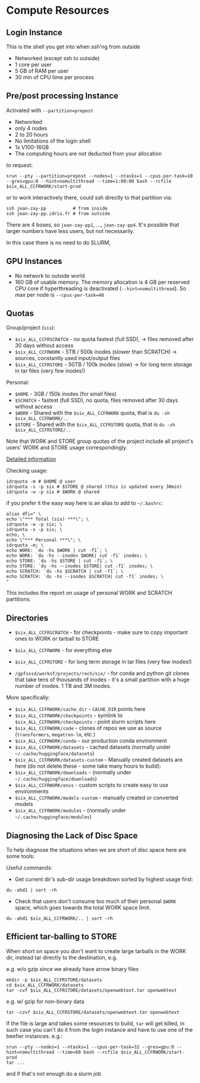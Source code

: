 # Compute Resources

## Login Instance

This is the shell you get into when ssh'ng from outside

- Networked (except ssh to outside)
- 1 core per user
- 5 GB of RAM per user
- 30 min of CPU time per process

## Pre/post processing Instance

Activated with `--partition=prepost`

- Networked
- only 4 nodes
- 2 to 20 hours
- No limitations of the login shell
- 1x V100-16GB
- The computing hours are not deducted from your allocation

to request:
```
srun --pty --partition=prepost --nodes=1 --ntasks=1 --cpus-per-task=10 --gres=gpu:0 --hint=nomultithread --time=1:00:00 bash --rcfile $six_ALL_CCFRWORK/start-prod
```

or to work interactively there, could ssh directly to that partition via:
```
ssh jean-zay-pp          # from inside
ssh jean-zay-pp.idris.fr # from outside
```
There are 4 boxes, so `jean-zay-pp1`, ..., `jean-zay-pp4`. It's possible that larger numbers have less users, but not necessarily.

In this case there is no need to do SLURM,


## GPU Instances

- No network to outside world
- 160 GB of usable memory. The memory allocation is 4 GB per reserved CPU core if hyperthreading is deactivated (`--hint=nomultithread`). So max per node is `--cpus-per-task=40`


## Quotas

Group/project (`six`):

- `$six_ALL_CCFRSCRATCH` - no quota fastest (full SSD),  →  files removed after 30 days without access
- `$six_ALL_CCFRWORK` - 5TB / 500k inodes (slower than SCRATCH) → sources, constantly used input/output files
- `$six_ALL_CCFRSTORE` - 50TB / 100k inodes (slow) → for long term storage in tar files (very few inodes!)

Personal:

- `$HOME` - 3GB / 150k inodes (for small files)
- `$SCRATCH` - fastest (full SSD), no quota, files removed after 30 days without access
- `$WORK` - Shared with the `$six_ALL_CCFRWORK` quota, that is `du -sh $six_ALL_CCFRWORK/..`
- `$STORE` - Shared with the  `$six_ALL_CCFRSTORE` quota, that is `du -sh $six_ALL_CCFRSTORE/..`

Note that WORK and STORE group quotas of the project include all project's users' WORK and STORE usage correspondingly.

[Detailed information](http://www.idris.fr/eng/jean-zay/cpu/jean-zay-cpu-calculateurs-disques-eng.html)

Checking usage:
```
idrquota -m # $HOME @ user
idrquota -s -p six # $STORE @ shared (this is updated every 30min)
idrquota -w -p six # $WORK @ shared
```


if you prefer it the easy way here is an alias to add to `~/.bashrc`:
```
alias dfi=" \
echo \"*** Total (six) ***\"; \
idrquota -w -p six; \
idrquota -s -p six; \
echo; \
echo \"*** Personal ***\"; \
idrquota -m; \
echo WORK: `du -hs $WORK | cut -f1`; \
echo WORK: `du -hs --inodes $WORK| cut -f1` inodes; \
echo STORE: `du -hs $STORE | cut -f1`; \
echo STORE: `du -hs --inodes $STORE| cut -f1` inodes; \
echo SCRATCH: `du -hs $SCRATCH | cut -f1`; \
echo SCRATCH: `du -hs --inodes $SCRATCH| cut -f1` inodes; \
"
```
This includes the report on usage of personal WORK and SCRATCH partitions.



## Directories

- `$six_ALL_CCFRSCRATCH` - for checkpoints - make sure to copy important ones to WORK or tarball to STORE
- `$six_ALL_CCFRWORK` - for everything else
- `$six_ALL_CCFRSTORE` - for long term storage in tar files (very few inodes!)

- `/gpfsssd/worksf/projects/rech/six/` - for conda and python git clones that take tens of thousands of inodes - it's a small partition with a huge number of inodes. 1 TB and 3M inodes.


More specifically:

- `$six_ALL_CCFRWORK/cache_dir` - `CACHE_DIR` points here
- `$six_ALL_CCFRWORK/checkpoints` - symlink to `$six_ALL_CCFRWORK/checkpoints` - point slurm scripts here
- `$six_ALL_CCFRWORK/code` - clones of repos we use as source (`transformers`, `megatron-lm`, etc.)
- `$six_ALL_CCFRWORK/conda` - our production conda environment
- `$six_ALL_CCFRWORK/datasets` - cached datasets (normally under `~/.cache/huggingface/datasets`)
- `$six_ALL_CCFRWORK/datasets-custom` - Manually created datasets are here (do not delete these - some take many hours to build):
- `$six_ALL_CCFRWORK/downloads` -  (normally under `~/.cache/huggingface/downloads`)
- `$six_ALL_CCFRWORK/envs` - custom scripts to create easy to use environments
- `$six_ALL_CCFRWORK/models-custom` - manually created or converted models
- `$six_ALL_CCFRWORK/modules` -  (normally under `~/.cache/huggingface/modules`)



## Diagnosing the Lack of Disc Space

To help diagnose the situations when we are short of disc space here are some tools:

Useful commands:

* Get current dir's sub-dir usage breakdown sorted by highest usage first:
```
du -ahd1 | sort -rh
```

* Check that users don't consume too much of their personal `$WORK` space, which goes towards the total WORK space limit.

```
du -ahd1 $six_ALL_CCFRWORK/.. | sort -rh
```


## Efficient tar-balling to STORE

When short on space you don't want to create large tarballs in the WORK dir, instead tar directly to the destination, e.g.

e.g. w/o gzip since we already have arrow binary files

```
mkdir -p $six_ALL_CCFRSTORE/datasets
cd $six_ALL_CCFRWORK/datasets
tar -cvf $six_ALL_CCFRSTORE/datasets/openwebtext.tar openwebtext
```


e.g. w/ gzip for non-binary data
```
tar -czvf $six_ALL_CCFRSTORE/datasets/openwebtext.tar openwebtext
```

If the file is large and takes some resources to build, `tar` will get killed, in such case you can't do it from the login instance and have to use one of the beefier instances. e.g.:
```
srun --pty --nodes=1 --ntasks=1 --cpus-per-task=32 --gres=gpu:0 --hint=nomultithread --time=60 bash --rcfile $six_ALL_CCFRWORK/start-prod
tar ...
```
and if that's not enough do a slurm job
